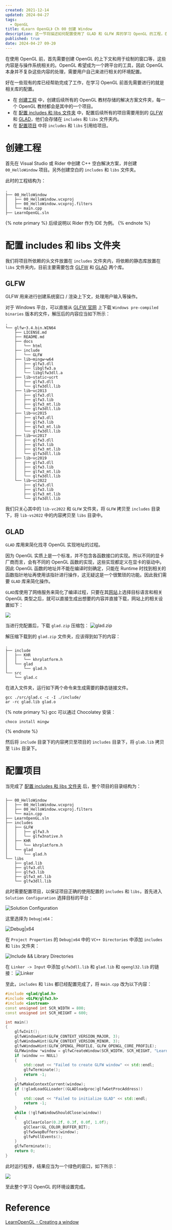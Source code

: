 ```yaml
---
created: 2021-12-14
updated: 2024-04-27
tags:
  - OpenGL
title: 《Learn OpenGL》 Ch 00 创建 Window
description: 这一节将描述如何配置使用了 GLAD 和 GLFW 库的学习 OpenGL 的工程，在本章的末尾，将绘制出一个纯色的窗口。
published: true
date: 2024-04-27 09-20
---
```


在使用 OpenGL 前，首先需要创建 OpenGL 的上下文和用于绘制的窗口等，这些内容是与操作系统相关的。OpenGL 希望成为一个跨平台的工具，因此 OpenGL 本身并不复杂这些内容的处理，需要用户自己来进行相关的环境配置。

好在一些现有的库已经帮助完成了工作，在学习 OpenGL 前首先需要进行的就是相关库的配置。

- 在 [创建工程](/ch_00_creating_a_window/#创建工程) 中，创建后续所有的 OpenGL 教材存储的解决方案文件夹，每一个 OpenGL 教材都会是其中的一个项目。
- 在 [配置 includes 和 libs 文件夹](/ch_00_creating_a_window/#配置_includes_和_libs_文件夹) 中，配置后续所有的项目需要用到的 [GLFW](/ch_00_creating_a_window/#GLFW) 和 [GLAD](/ch_00_creating_a_window/#GLAD)，他们会存储在 `includes` 和 `libs` 文件夹内。
- 在 [配置项目](/ch_00_creating_a_window/#配置项目) 中将 `includes` 和 `libs` 引用给项目。

# 创建工程

首先在 Visual Studio 或 Rider 中创建 C++ 空白解决方案，并创建 `00_HelloWindow` 项目。另外创建空白的 `includes` 和 `libs` 文件夹。

此时的工程结构为：

```text
.
├── 00_HelloWindow
│   ├── 00_HelloWindow.vcxproj
│   ├── 00_HelloWindow.vcxproj.filters
│   └── main.cpp
├── LearnOpenGL.sln
```

{% note primary %}
后续说明以 Rider 作为 IDE 为例。
{% endnote %}

# 配置 includes 和 libs 文件夹

我们将项目所依赖的头文件放置在 `includes` 文件夹内，将依赖的静态库放置在 `libs` 文件夹内，目前主要需要包含 [GLFW](/ch_00_creating_a_window/#GLFW) 和 [GLAD](/ch_00_creating_a_window/#GLAD) 两个库。

## GLFW

GLFW 用来进行创建系统窗口 / 渲染上下文，处理用户输入等操作。

对于 Windows 平台，可以直接从 [GLFW 官网](https://www.glfw.org/download.html) 上下载 `Windows pre-compiled binaries` 版本的文件，解压后的内容应当如下所示：

```text
.
└── glfw─3.4.bin.WIN64
    ├── LICENSE.md
    ├── README.md
    ├── docs
    │   └── html
    ├── include
    │   └── GLFW
    ├── lib─mingw─w64
    │   ├── glfw3.dll
    │   ├── libglfw3.a
    │   └── libglfw3dll.a
    ├── lib─static─ucrt
    │   ├── glfw3.dll
    │   └── glfw3dll.lib
    ├── lib─vc2013
    │   ├── glfw3.dll
    │   ├── glfw3.lib
    │   ├── glfw3_mt.lib
    │   └── glfw3dll.lib
    ├── lib─vc2015
    │   ├── glfw3.dll
    │   ├── glfw3.lib
    │   ├── glfw3_mt.lib
    │   └── glfw3dll.lib
    ├── lib─vc2017
    │   ├── glfw3.dll
    │   ├── glfw3.lib
    │   ├── glfw3_mt.lib
    │   └── glfw3dll.lib
    ├── lib─vc2019
    │   ├── glfw3.dll
    │   ├── glfw3.lib
    │   ├── glfw3_mt.lib
    │   └── glfw3dll.lib
    └── lib─vc2022
        ├── glfw3.dll
        ├── glfw3.lib
        ├── glfw3_mt.lib
        └── glfw3dll.lib
```

我们只关心其中的 `lib-vc2022` 和 `GLFW` 文件夹，将 `GLFW` 拷贝至 `includes` 目录下，将 `lib-vs2022` 中的内容拷贝至 `libs` 目录中。

## GLAD

`GLAD` 库用来简化找寻 OpenGL 实现地址的过程。

因为 OpenGL 实质上是一个标准，并不包含各函数接口的实现。所以不同的显卡厂商而言，会有不同的 OpenGL 函数的实现，这些实现都定义在显卡的驱动中。因此 OpenGL 函数的地址并不能在编译时刻确定，只能在 Runtime 时找到相关的函数指针地址再使用该指针进行操作，这无疑这是一个很繁琐的功能。因此我们需要 `GLAD` 库来简化操作。

`GLAD`库使用了网络服务来简化了编译过程，只要在其[网站](https://glad.dav1d.de/)上选择目标语言和相关 OpenGL 类型之后，就可以直接生成出想要的内容并直接下载，网站上的相关设置如下：

![](/ch_00_creating_a_window/image-20211214094537336.png)

当进行完配置后，下载 `glad.zip` 压缩包：
![glad.zip](/ch_00_creating_a_window/image-20240424224815.png)

解压缩下载到的 `glad.zip` 文件夹，应该得到如下的内容：

```text
.
├── include
│   ├── KHR
│   │   └── khrplatform.h
│   └── glad
│       └── glad.h
└── src
    └── glad.c
```

在进入文件夹，运行如下两个命令来生成需要的静态链接文件。

```
gcc ./src/glad.c -c -I ./include/
ar -rc glad.lib glad.o
```

{% note primary %}
gcc 可以通过 Chocolatey 安装：
```shell
choco install mingw
```
{% endnote %}

然后将 `include` 目录下的内容拷贝至项目的 `includes` 目录下，将 `glab.lib` 拷贝至 `libs` 目录下。

# 配置项目

当完成了 [配置 includes 和 libs 文件夹](/ch_00_creating_a_window/#配置_includes_和_libs_文件夹) 后，整个项目的目录结构为：

```text

├── 00_HelloWindow
│   ├── 00_HelloWindow.vcxproj
│   ├── 00_HelloWindow.vcxproj.filters
│   └── main.cpp
├── LearnOpenGL.sln
├── includes
│   ├── GLFW
│   │   ├── glfw3.h
│   │   └── glfw3native.h
│   ├── KHR
│   │   └── khrplatform.h
│   └── glad
│       └── glad.h
└── libs
    ├── glad.lib
    ├── glfw3.dll
    ├── glfw3.lib
    ├── glfw3_mt.lib
    └── glfw3dll.lib
```

此时需要配置项目，以保证项目正确的使用配置的 `includes` 和 `libs`，首先进入 `Solution Configuration` 选择目标的平台：

![Solution Configuration](/ch_00_creating_a_window/2024-04-24-22-02-40.png)

这里选择为 `Debug|x64`：

![Debug|x64](/ch_00_creating_a_window/image-20240424223630.png)

在 `Project Properties` 的 `Debug|x64` 中的 `VC++ Directories` 中添加 `includes` 和 `libs` 文件夹：

![Include && Library Directories](/ch_00_creating_a_window/2024-04-24-22-38-48.png)

在 `Linker -> Input` 中添加 `glfw3dll.lib` 和 `glad.lib` 和 `opengl32.lib` 的链接：
![Linker](/ch_00_creating_a_window/2024-04-24-22-41-43.png)

至此，`includes` 和 `libs` 都已经配置完成了，将 `main.cpp` 改为以下内容：

```cpp
#include <glad/glad.h>
#include <GLFW/glfw3.h>
#include <iostream>
const unsigned int SCR_WIDTH = 800;
const unsigned int SCR_HEIGHT = 600;

int main()
{
	glfwInit();
	glfwWindowHint(GLFW_CONTEXT_VERSION_MAJOR, 3);
	glfwWindowHint(GLFW_CONTEXT_VERSION_MINOR, 3);
	glfwWindowHint(GLFW_OPENGL_PROFILE, GLFW_OPENGL_CORE_PROFILE);
	GLFWwindow *window = glfwCreateWindow(SCR_WIDTH, SCR_HEIGHT, "LearnOpenGL", NULL, NULL);
	if (window == NULL)
	{
		std::cout << "Failed to create GLFW window" << std::endl;
		glfwTerminate();
		return -1;
	}
	glfwMakeContextCurrent(window);
	if (!gladLoadGLLoader((GLADloadproc)glfwGetProcAddress))
	{
		std::cout << "Failed to initialize GLAD" << std::endl;
		return -1;
	}
	while (!glfwWindowShouldClose(window))
	{
		glClearColor(0.2f, 0.3f, 0.0f, 1.0f);
		glClear(GL_COLOR_BUFFER_BIT);
		glfwSwapBuffers(window);
		glfwPollEvents();
	}
	glfwTerminate();
	return 0;
}
```

此时运行程序，结果应当为一个绿色的窗口，如下所示：

![](/ch_00_creating_a_window/image-20211214094734876.png)

至此整个学习 OpenGL 的环境设置完成。

# Reference

[LearnOpenGL - Creating a window](https://learnopengl.com/getting-started/creating-a-window)

